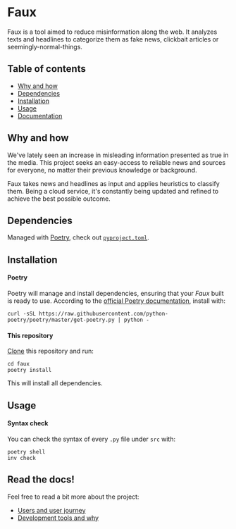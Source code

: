 # Faux

Faux is a tool aimed to reduce misinformation along the web. It analyzes 
texts and headlines to categorize them as fake news, clickbait articles 
or seemingly-normal-things. 

## Table of contents

- [Why and how](https://github.com/arguellesm/faux#why-and-how)
- [Dependencies](https://github.com/arguellesm/faux#dependencies)
- [Installation](https://github.com/arguellesm/faux#installation)
- [Usage](https://github.com/arguellesm/faux#usage)
- [Documentation](https://github.com/arguellesm/faux#read-the-docs)

## Why and how

We've lately seen an increase in misleading information presented 
as true in the media. This project seeks an easy-access to 
reliable news and sources for everyone, no matter their previous 
knowledge or background.

Faux takes news and headlines as input and applies heuristics to 
classify them. Being a cloud service, it's constantly being 
updated and refined to achieve the best possible outcome.

## Dependencies

Managed with [Poetry](https://python-poetry.org/), check out [`pyproject.toml`](pyproject.toml).

## Installation

#### Poetry

Poetry will manage and install dependencies, ensuring that your 
_Faux_ built is ready to use. According to the [official Poetry
documentation](https://python-poetry.org/docs/#installation), 
install with:

```
curl -sSL https://raw.githubusercontent.com/python-poetry/poetry/master/get-poetry.py | python -

```

#### This repository

[Clone](https://docs.github.com/en/repositories/creating-and-managing-repositories/cloning-a-repository)
this repository and run:

```
cd faux
poetry install
```

This will install all dependencies.

## Usage

#### Syntax check

You can check the syntax of every `.py` file under `src` with:

```
poetry shell
inv check
```

## Read the docs!

Feel free to read a bit more about the project:

- [Users and user journey](docs/users.md)
- [Development tools and why](docs/dev_tools.md)
